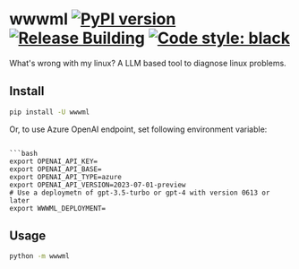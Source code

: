 # wwwml [![PyPI version](https://badge.fury.io/py/wwwml.svg)](https://badge.fury.io/py/llama-api-server) [![Release Building](https://github.com/iaalm/wwwml/actions/workflows/release.yml/badge.svg)](https://github.com/iaalm/wwwml/actions/workflows/release.yml) [![Code style: black](https://img.shields.io/badge/code%20style-black-000000.svg)](https://github.com/psf/black)
What's wrong with my linux? A LLM based tool to diagnose linux problems.

## Install
```bash
pip install -U wwwml
```

Or, to use Azure OpenAI endpoint, set following environment variable:
```

```bash
export OPENAI_API_KEY=
export OPENAI_API_BASE=
export OPENAI_API_TYPE=azure
export OPENAI_API_VERSION=2023-07-01-preview
# Use a deploymetn of gpt-3.5-turbo or gpt-4 with version 0613 or later
export WWWML_DEPLOYMENT=
```

## Usage
```bash
python -m wwwml
```
